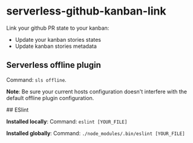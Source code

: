 # serverless-github-kanban-link
Link your github PR state to your kanban:
- Update your kanban stories states
- Update kanban stories metadata

## Serverless offline plugin
Command: `sls offline`.

**Note**: Be sure your current hosts configuration doesn't interfere with the default offline plugin configuration.

## ESlint

**Installed locally**:
Command: `eslint [YOUR_FILE]`

**Installed globally**:
Command: `./node_modules/.bin/eslint [YOUR_FILE]`

